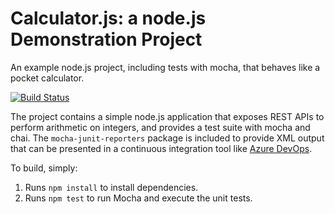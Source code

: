 Calculator.js: a node.js Demonstration Project
==============================================
An example node.js project, including tests with mocha, that behaves like
a pocket calculator.

[![Build Status](https://dev.azure.com/raimondasdifartas400/Integrating%20External%20Source%20Control%20with%20Azure%20Pipelines/_apis/build/status/rdifartas.calculator?branchName=refs%2Fpull%2F2%2Fmerge)](https://dev.azure.com/raimondasdifartas400/Integrating%20External%20Source%20Control%20with%20Azure%20Pipelines/_build/latest?definitionId=7&branchName=refs%2Fpull%2F2%2Fmerge)

The project contains a simple node.js application that exposes REST APIs
to perform arithmetic on integers, and provides a test suite with mocha
and chai.  The `mocha-junit-reporters` package is included to provide XML
output that can be presented in a continuous integration tool like
[Azure DevOps](https://azure.com/devops).

To build, simply:

1. Runs `npm install` to install dependencies.
2. Runs `npm test` to run Mocha and execute the unit tests.

